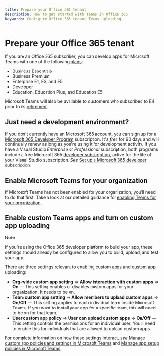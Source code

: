 ```yaml
---
title: Prepare your Office 365 tenant
description: How to get started with Teams in Office 365
keywords: Configure Office 365 tenant Teams uploading
---
```

# Prepare your Office 365 tenant

If you are an Office 365 subscriber, you can develop apps for Microsoft Teams with one of the following [plans](https://products.office.com/business/compare-more-office-365-for-business-plans):

* Business Essentials
* Business Premium
* Enterprise E1, E3, and E5
* Developer
* Education, Education Plus, and Education E5

Microsoft Teams will also be available to customers who subscribed to E4 prior to its [retirement](https://support.office.com//article/important-information-for-office-365-enterprise-e4-customers-f9572348-43a2-43fa-a3d8-3b6c9c042147).

## Just need a development environment?

If you don't currently have an Microsoft 365 account, you can sign up for a [Microsoft 365 Developer Program](https://developer.microsoft.com/microsoft-365/dev-program) subscription. It's *free* for 90 days and will continually renew as long as you're using it for development activity. If you have a Visual Studio *Enterprise* or *Professional* subscription, both programs include a free Microsoft 365 [developer subscription](https://aka.ms/MyVisualStudioBenefits), active for the life of your Visual Studio subscription. *See* [Set up a Microsoft 365 developer subscription](https://docs.microsoft.com/office/developer-program/office-365-developer-program-get-started).

## Enable Microsoft Teams for your organization

If Microsoft Teams has not been enabled for your organization, you'll need to do that first. Take a look at our detailed guidance for [enabling Teams for your organization](https://docs.microsoft.com/microsoftteams/enable-features-office-365).

## Enable custom Teams apps and turn on custom app uploading

> [!Note] 
> If you're using the Office 365 developer platform to build your app, these settings should already be configured to allow you to build, upload, and test your app.

There are three settings relevant to enabling custom apps and custom app uploading:

* **Org-wide custom app setting** => **Allow interaction with custom apps** => **On** — This setting enables or disables custom apps for your organization. It needs to be on. 
* **Team custom app setting** => **Allow members to upload custom apps** => **On/Off** — This setting applies to each individual team inside Microsoft Teams. If you want to install your app for a specific team, this will need to be on for that team.
* **User custom app policy** => **User can upload custom apps** => **On/Off** — This setting controls the permissions for an individual user. You'll need to enable this for individuals that are allowed to upload custom apps.

For complete information on how these settings interact, *see* [Manage custom app policies and settings in Microsoft Teams](https://docs.microsoft.com/microsoftteams/teams-custom-app-policies-and-settings) and [Manage app setup policies in Microsoft Teams](https://docs.microsoft.com/microsoftteams/teams-app-setup-policies).
